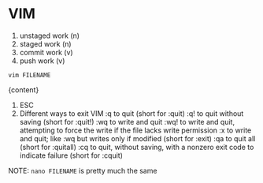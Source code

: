 # VIM

1. unstaged work (n)
2. staged work (n)
3. commit work (v)
4. push work (v)

`vim FILENAME`

{content}

1. ESC
2. Different ways to exit VIM
:q to quit (short for :quit)
:q! to quit without saving (short for :quit!)
:wq to write and quit
:wq! to write and quit, attempting to force the write if the file lacks write permission
:x to write and quit; like :wq but writes only if modified (short for :exit)
:qa to quit all (short for :quitall)
:cq to quit, without saving, with a nonzero exit code to indicate failure (short for :cquit)

NOTE: `nano FILENAME` is pretty much the same